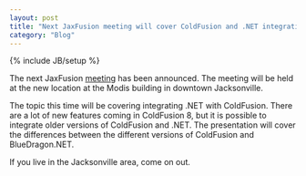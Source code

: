 ```yaml
---
layout: post
title: "Next JaxFusion meeting will cover ColdFusion and .NET integration"
category: "Blog"
---
```

{% include JB/setup %}

The next JaxFusion [meeting](http://maps.google.com/maps?f=q&hl=en&q=1+W+Independent+Dr,+Jacksonville,+Duval,+Florida+32202,+United+States&sll=30.32422,-81.65848&sspn=1.164049,1.851196&ie=UTF8&cd=2&om=1&ll=30.326175,-81.658287&spn=0.008557,0.014462&z=16&iwloc=addr) has been announced. The meeting will be held at the new location at the Modis building in downtown Jacksonville.

The topic this time will be covering integrating .NET with ColdFusion. There are a lot of new features coming in ColdFusion 8, but it is possible to integrate older versions of ColdFusion and .NET. The presentation will cover the differences between the different versions of ColdFusion and BlueDragon.NET.

If you live in the Jacksonville area, come on out.